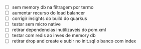 - [ ] sem memory db na filtragem por termo
- [ ] aumentar recurso do load balancer
- [ ] corrigir insights do build do quarkus
- [ ] testar sem micro native
- [ ] retirar dependencias inutilizaveis do pom.xml
- [ ] testar com redis ao inves de memory db
- [ ] retirar drop and create e subir no init.sql o banco com index